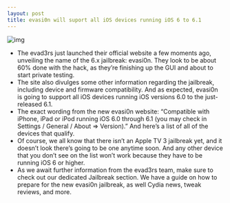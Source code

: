 ```yaml
---
layout: post
title: evasi0n will suport all iOS devices running iOS 6 to 6.1
---
```

![img](http://media.idownloadblog.com/wp-content/uploads/2012/09/iDevices.jpg)
* The evad3rs just launched their official website a few moments ago, unveiling the name of the 6.x jailbreak: evasi0n. They look to be about 60% done with the hack, as they’re finishing up the GUI and about to start private testing. 
* The site also divulges some other information regarding the jailbreak, including device and firmware compatibility. And as expected, evasi0n is going to support all iOS devices running iOS versions 6.0 to the just-released 6.1.
* The exact wording from the new evasi0n website: “Compatible with iPhone, iPad or iPod running iOS 6.0 through 6.1 (you may check in Settings / General / About => Version).” And here’s a list of all of the devices that qualify.
* Of course, we all know that there isn’t an Apple TV 3 jailbreak yet, and it doesn’t look there’s going to be one anytime soon. And any other device that you don’t see on the list won’t work because they have to be running iOS 6 or higher.
* As we await further information from the evad3rs team, make sure to check out our dedicated Jailbreak section. We have a guide on how to prepare for the new evasi0n jailbreak, as well Cydia news, tweak reviews, and more.

